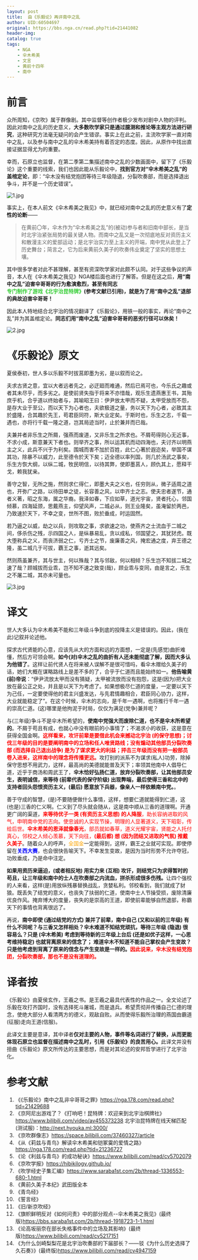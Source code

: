 ```yaml
---
layout: post
title:  由《乐毅论》再评南中之乱
author: UID:60504697
original: https://bbs.nga.cn/read.php?tid=21441082
header-img: 
catalog: true
tags:
    - NGA
    - 伞木希美
    - 文言
    - 黄前十四年
    - 南中
---
```

# 前言
  
众所周知，《京吹》属于群像剧。其中监督等创作者极少发布对剧中人物的评判。因此对南中之乱的历史意义，<span style="font-weight:bold">大多数吹学家只是通过臆测和推论等主观方法进行研究</span>，这种研究方法毫无疑问的会产生错谬。事实上在此之前，主流吹学家一直对南中之乱，以及参与南中之乱的伞木希美持有着否定的态度。因此，从原作中找出直接证据显得尤为的重要。  
  
幸而，石原立也监督，在第二季第二集描述南中之乱的少数画面中，留下了《乐毅论》这个重要的线索，我们也因此能从乐毅论中，<span style="font-weight:bold">找到官方对“伞木希美之乱”的盖棺定论</span>，即：“伞木没有结党抱团等待三年级隐退，分裂吹奏部，而是选择退出争斗，并不是一个历史错误”。  

![1.jpg](https://s2.loli.net/2023/04/30/dIRKr49othCDVgm.jpg)
  
事实上，在本人前文《伞木希美之我见》中，就已经对南中之乱的历史意义有了<span style="font-weight:bold">定性的论断</span>——

> 在黄前〇年，伞木作为“伞木希美之乱”的(被动)参与者和旧南中部长，是当时北宇治紧张局势的最关键人物。而南中之乱又是一次彻底地反对资历主义和散漫主义的爱部运动；是北宇治实力至上主义的开端，南中党从此登上了历史舞台；简言之，它为后来黄前久美子的吹奏伟业奠定了坚实的思想土壤。

  
其中很多学者对此不甚理解，甚至有资深吹学家对此颇不认同。对于这些争议的声音，本人在《伞木希美之我见》NGA楼后面也进行了解答。但是在这之后，<span style="font-weight:bold">用“南中之乱”迫害伞哥哥的行为愈演愈烈，甚至有同志<span style="color: limegreen;">专门制作了游戏《北宇治昆特牌》</span>(参考文献已引用)，就是为了用“南中之乱”退部的典故迫害伞哥哥！  
  
因此本人特地结合北宇治的情况翻译了《乐毅论》，用铁一般的事实，再论“南中之乱”并为其盖棺定论。<span style="font-weight:bold">同志们用“南中之乱”迫害伞哥哥的恶劣行径可以休矣！</span>  
  
![2.jpg](https://s2.loli.net/2023/04/30/LXsKJIpTr1Ztvce.jpg)
    
# 《乐毅论》原文
  
夏侯泰初，世人多以乐毅不时拔莒即墨为劣，是以叙而论之。  
  
夫求古贤之意，宜以大者远者先之，必迂廻而难通，然后已焉可也，今乐氏之趣或者其未尽乎，而多劣之。是使前贤失指于将来不亦惜哉，观乐生遗燕惠王书，其殆庶乎机，合乎道以终始者与，其喻昭王曰：伊尹放太甲而不疑，太甲受放而不怨，是存大业于至公，而以天下为心者也，夫欲极道之量，务以天下为心者，必致其主於盛隆，合其趣於先王，苟君臣同符，斯大业定矣。于斯时也，乐生之志，千载一遇也，亦将行千载一隆之道，岂其局迹当时，止於兼并而已哉。  
  
夫兼并者非乐生之所屑，强燕而废道，又非乐生之所求也。不屑苟得则心无近事，不求小成，斯意兼天下者也。则举齐之事，所以运其机而动四海也，夫讨齐以明燕主之义，此兵不兴于为利矣。围城而害不加於百姓，此仁心著於遐迩矣，举国不谋其功，除暴不以威力，此至德令於天下矣；迈全德以率列国，则几於汤武之事矣，乐生方恢大纲，以纵二城，牧民明信，以待其弊，使即墨莒人，顾仇其上，愿释干戈，赖我犹亲。  
  
善守之智，无所之施，然则求仁得仁，即墨大夫之义也，任穷则从，微子适周之道也，开弥广之路，以待田单之徒，长容善之风，以申齐士之志。使夫忠者遂节，通者义著，昭之东海，属之华裔。我泽如春，下应如草，道光宇宙，贤者托心，邻国倾慕，四海延颈，思戴燕主，仰望风声，二城必从，则王业隆矣，虽淹留於两邑，乃致速於天下，不幸之变，世所不图，败於垂成，时运固然。  
  
若乃逼之以威，劫之以兵，则攻取之事，求欲速之功，使燕齐之士流血于二城之间，侈杀伤之残，示四国之人，是纵暴易乱，贪以成私，邻国望之，其犹犲虎。既大堕称兵之义，而丧济弱之仁，亏齐士之节，废廉善之风，掩宏通之度，弃王德之隆，虽二城几于可拔，覇王之事，逝其远矣。  
  
然则燕虽兼齐，其与世主，何以殊哉？其与邻敌，何以相倾？乐生岂不知拔二城之速了哉？顾城拔而业乖，岂不知不速之致变(哉)，顾业乖与变同，由是言之，乐生之不屠二城，其亦未可量也。  
  
![3.jpg](https://s2.loli.net/2023/04/30/MEUmVqCPxgcJaLB.jpg) 
  
# 译文
世人大多认为伞木希美不能和三年级斗争到底的投降主义是错误的。因此，(我在此)记叙并论述他。  
  
探求古代贤能的心意，应该先从大的方面和远的方面想，一定是(先感觉)曲折难懂，然后方可领会啊。<span style="font-weight:bold">如今(对)伞木之乱的曲折有人还未能彻底了解，因而大多认为他错了</span>。这样让前代贤人在将来被人误解不是很可惜吗，看伞木赠给久美子的话，她们大概在谋略路线上是差不多的了，合乎于仁道而且能始终如一。<span style="font-weight:bold">他告喻黄(前)帝说</span>：“伊尹流放太甲而没有猜疑，太甲被流放而没有抱怨，这是(因为)把大业放在最公正之处，并且是以天下为考虑了。如果想极尽仁道的度量，一定要以天下为己任，一定要使得他的君主兴盛发达，与先君情趣相合，君臣同心协力，这样，大业就能稳定了”。在这个时候，伞木的志向，是千年一遇啊，也将推行千年一遇的崇高仁道。(这)哪里是他拘泥于时局，仅仅为满足(党争)兼并呢？  
  
与(三年级)争斗不是伞木所希望的，<span style="font-weight:bold">使南中党强大而废除仁道，也不是伞木所希望的</span>。不屑于苟且有成，也就心中没有眼前的小事情了；不渴求小的收获，这是意在获得全国金啊。<span style="font-weight:bold;color:red">这样看来，攻讦前辈是要借此机会来撼动北宇治 (的保守思想)；讨伐三年级的目的是要阐明南中的立场和任人唯贤路线；没有煽动其他部员分裂吹奏部 (而选择自己退出战争) 是为了谋求更大的利益；抨击三年级而没有把一般部员卷入进来，这样南中的理念将传播更远。</span>攻打别的派系不为谋求(私人)功劳，除掉保守思想不用武力，这样，最高尚的美德就能普及天下；率领其他南中人倡导仁道，近乎于商汤和周武王了，<span style="font-weight:bold">伞木恰好弘扬仁道，放弃分裂吹奏部，让其他部员安生，表明诚信，来等待 (前辈代表的保守阶级) 出现弊端，最后使得三香和北中的支持者回头怨恨资历主义，(最后) 愿意放下兵器，像亲人一样依赖南中党。</span>。  
  
善于守成的智慧，(是)不要随便做什么事情，这样，想要仁道就能得到仁道，这(也是)三香的仁义啊。仁义到了尽头就会随从，这是南中顺从三香的道理啊。开通更广阔的渠道，<span style="color:red"><span style="font-weight:bold">来等待优子一类 (有资历主义思想) 的人降服</span>，助长容纳进取的风气，申明南中党的志向。使忠诚的人实现节操，明理的人显著道义，天下昭彰，传给后世。<span style="font-weight:bold">伞木希美的恩泽就像春光</span>，部员就如春草，道义光耀宇宙，贤能之人托付真心，邻校之人倾心羡慕，天下向往，<span style="font-weight:bold">(最后都) 想 (因为团结又进取的气氛) 推戴久美子</span></span>。随着众人的呼声，<span style="color:orange">全国金</span>一定能得到，这样，霸王之业就可实现。即使停留在<span style="font-weight:bold;color:blue">关西大赛</span>，也会很快告喻天下。不幸发生变故，是因为当时形势不允许夺冠，功败垂成，乃是命中注定。  
  
<span style="font-weight:bold">如果用资历来逼迫，(或者相反地) 用实力来 (互相) 攻讦，则结党只为求得暂时的苟且，让三年级和南中的士人在吹奏部之内流血，拼杀形成很多伤残。</span>让四个强校的人来看，这样(是)用放纵残暴替换战乱，贪婪私利。邻校看到，我们就成了豺狼。既丢失了结党的意义，也丧失了扶弱的仁道，使南中士人节操受损，废除清廉优良作风。掩弃博大的度量，丧失的是崇高的王道，即使前辈能够自然退部，称霸天下的事情也背离很远了。
  
再说，<span style="font-weight:bold">南中即使 (通过结党的方式) 兼并了前辈，南中自己 (又和以前的三年级) 有什么不同呢？与三香又怎样相处？伞木难道不知结党顽抗，等待三年级 (隐退) 很容易么？只是 (伞木希美) 考虑到等待新的三年级上台后 (还是如优子这样，一心思考维持稳定) 也就背离原来的信念了； 难道伞木不知道不能自己掌权会产生变故？只是他考虑到背离了原来的信念与产生变故是一样的。<span style="color:red">因此说来，伞木没有结党抱团，分裂吹奏部，那也不是没有道理的。</span></span> 
  
# 译者按 
《乐毅论》由夏侯玄作，王羲之书。是王羲之最具代表性的作品之一。全文论述了乐毅在攻打齐国时，没有选择死斗屠城，而是退兵。希望贯彻并传播自己仁德的理念，使绝大部分人看清两方的德义，观敌自败。从而使得乐毅所治理的燕国由霸道(征服)走向王道(信服)。  
  
此译文主要是意译，其中译者<span style="font-weight:bold">仅对主要的人物，事件等名词进行了替换，从而更能体现石原立也监督在描述南中之乱时，引用《乐毅论》的良苦用心。</span>此译文并没有扭曲《乐毅论》原文所传达的主要思想，而是对其论述的安邦哲学进行了北宇治化。  
  
  
# 参考文献
1. 《《乐毅论》南中之乱非伞哥哥之罪》<https://nga.178.com/read.php?tid=21429688>
2. 《京阿尼出游戏了？《打响吧！昆特牌：欢迎来到北宇治棋牌社》<https://www.bilibili.com/video/av455373238>
北宇治昆特牌在线天梯匹配 (测试服)：<http://next.hyouka.ml:3000/>
3. 《京吹群像志》<https://space.bilibili.com/37460327/article>
4. 《从《莉兹与青鸟》解读伞木希美和铠冢霙的爱情之路》<https://nga.178.com/read.php?tid=21236727>
5. 《论《利兹与青鸟》的成功秘诀》<https://www.bilibili.com/read/cv5702079>
6. 《京吹学报》<https://hibikilogy.github.io/>
7. 《吹学经史子集汇编》<https://www.saraba1st.com/2b/thread-1336553-680-1.html>
8. 《黄前久美子本纪》武田版全本  
9. 《青鸟经》  
10. 《誓言经》  
11. 《旧/新京吹经》  
12. 《旗帜鲜明反对《如何问责》中的部分观点--伞木希美之我见》(最终版)<https://bbs.saraba1st.com/2b/thread-1918723-1-1.html>
13. 《论高坂丽奈在部长失格事件中的立场及其影响》(最终版)<https://www.bilibili.com/read/cv5217151>
14. 《为什么剑崎梨梨花是北宇治吹奏部的下届部长？——驳《为什么历史选择了久石奏》》(最终版)<https://www.bilibili.com/read/cv4947159>

